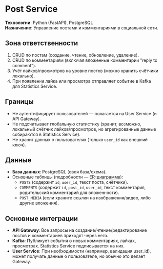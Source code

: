 # Post Service

**Технологии**: Python (FastAPI), PostgreSQL  
**Назначение**: Управление постами и комментариями в социальной сети.

## Зона ответственности

1. CRUD по постам (создание, чтение, обновление, удаление).
2. CRUD по комментариям (включая вложенные комментарии "reply to comment").
3. Учёт лайков/просмотров на уровне постов (можно хранить счётчики локально).
4. При появлении лайка или просмотра отправляет событие в Kafka для Statistics Service.

## Границы

- Не аутентифицирует пользователей — полагается на User Service (и API Gateway).
- Не подсчитывает глобальную статистику (хранит, возможно, локальный счётчик лайков/просмотров, но агрегированные данные собираются в Statistics Service).
- Не хранит данных о пользователях (только `user_id` как внешний ключ).

## Данные

- **База данных**: PostgreSQL (своя база/схема).
- Основные таблицы (подробности — [ER-диаграмма](../docs/er_post_service.md)):
  - `POSTS` (содержит `id`, `user_id`, текст поста, счётчики).
  - `COMMENTS` (содержит `id`, `post_id`, `user_id`, текст комментария, родительский комментарий для вложенности).
  - `POST_MEDIA` (если храните ссылки на изображения/видео, либо другие вложения).

## Основные интеграции

- **API Gateway**: Все запросы на создание/чтение/редактирование постов и комментариев приходят через него.
- **Kafka**: Публикует события о новых комментариях, лайках, просмотрах. Statistics Service подписывается на них.
- **User Service**: При необходимости (например, валидация user_id), может получать данные о пользователе, но обычно это делает Gateway.